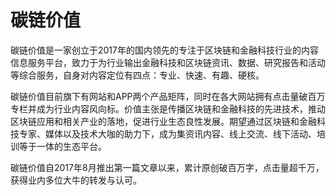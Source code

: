 # 碳链价值

碳链价值是一家创立于2017年的国内领先的专注于区块链和金融科技行业的内容信息服务平台，致力于为行业输出金融科技和区块链资讯、数据、研究报告和活动等综合服务，自身对内容定位有四点：专业、快速、有趣、硬核。

碳链价值目前旗下有网站和APP两个产品矩阵，同时在各大网站拥有点击量破百万专栏并成为行业内容风向标。价值主张是传播区块链和金融科技的先进技术，推动区块链应用和相关产业的落地，促进行业生态良性发展。期望通过区块链和金融科技专家、媒体以及技术大咖的助力下，成为集资讯内容、线上交流、线下活动、培训等于一体的生态平台。

碳链价值自2017年8月推出第一篇文章以来，累计原创破百万字，点击量超千万，获得业内多位大牛的转发与认可。
